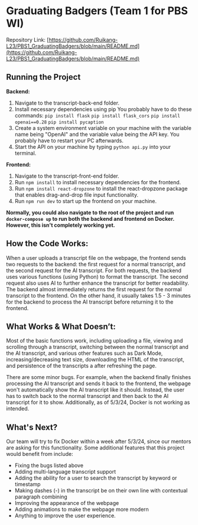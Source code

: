 # Graduating Badgers (Team 1 for PBS WI)

Repository Link: [https://github.com/Ruikang-L23/PBS1_GraduatingBadgers/blob/main/README.md](https://github.com/Ruikang-L23/PBS1_GraduatingBadgers/blob/main/README.md)

## Running the Project

**Backend:**
1. Navigate to the transcript-back-end folder.
2. Install necessary dependencies using pip
    You probably have to do these commands:
    `pip install flask`
    `pip install flask_cors`
    `pip install openai==0.28`
    `pip install pycaption`
4. Create a system environment variable on your machine with the variable name being "OpenAI" and the variable value being the API key. You probably have to restart your PC afterwards.
5. Start the API on your machine by typing `python api.py` into your terminal.

**Frontend:**
1. Navigate to the transcript-front-end folder.
2. Run `npm install` to install necessary dependencies for the frontend.
3. Run `npm install react-dropzone` to install the react-dropzone package that enables drag-and-drop file input functionality.
4. Run `npm run dev` to start up the frontend on your machine.

**Normally, you could also navigate to the root of the project and run `docker-compose up` to run both the backend and frontend on Docker. However, this isn't completely working yet.**

## How the Code Works:

When a user uploads a transcript file on the webpage, the frontend sends two requests to the backend: the first request for a normal transcript, and the second request for the AI transcript. For both requests, the backend uses various functions (using Python) to format the transcript. The second request also uses AI to further enhance the transcript for better readability. The backend almost immediately returns the first request for the normal transcript to the frontend. On the other hand, it usually takes 1.5 - 3 minutes for the backend to process the AI transcript before returning it to the frontend. 

## What Works & What Doesn’t:

Most of the basic functions work, including uploading a file, viewing and scrolling through a transcript, switching between the normal transcript and the AI transcript, and various other features such as Dark Mode, increasing/decreasing text size, downloading the HTML of the transcript, and persistence of the transcripts a after refreshing the page.

There are some minor bugs. For example, when the backend finally finishes processing the AI transcript and sends it back to the frontend, the webpage won't automatically show the AI transcript like it should. Instead, the user has to switch back to the normal transcript and then back to the AI transcript for it to show. Additionally, as of 5/3/24, Docker is not working as intended.

## What's Next?

Our team will try to fix Docker within a week after 5/3/24, since our mentors are asking for this functionality. Some additional features that this project would benefit from include:
- Fixing the bugs listed above
- Adding multi-language transcript support
- Adding the ability for a user to search the transcript by keyword or timestamp
- Making dashes (-) in the transcript be on their own line with contextual paragraph combining
- Improving the appearance of the webpage
- Adding animations to make the webpage more modern
- Anything to improve the user experience.
